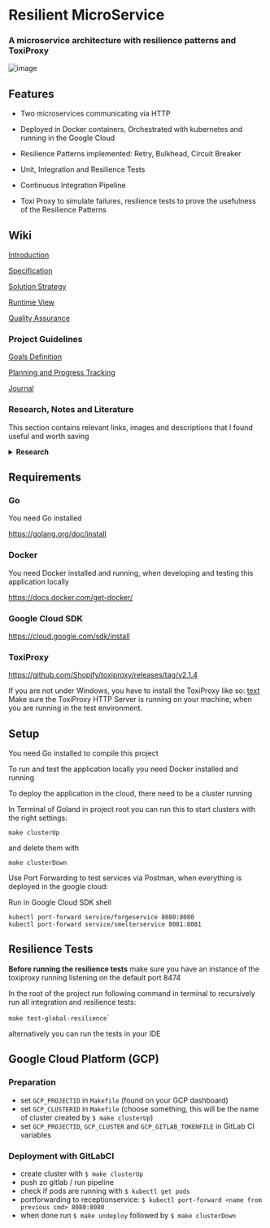 # Resilient MicroService

### A microservice architecture with resilience patterns and ToxiProxy

![image](https://drive.google.com/uc?export=view&id=12RFDgG_Jg21lF3adyCLSATOnGQ9QnDex)

## Features
- Two microservices communicating via HTTP
- Deployed in Docker containers, Orchestrated with kubernetes and running in the Google Cloud

- Resilience Patterns implemented: Retry, Bulkhead, Circuit Breaker
- Unit, Integration and Resilience Tests
- Continuous Integration Pipeline
- Toxi Proxy to simulate failures, resilience tests to prove the usefulness of the Resilience Patterns

## Wiki

[Introduction](https://git.haw-hamburg.de/acm746/resilient-microservice/-/wikis/Main/001-Introduction)

[Specification](https://git.haw-hamburg.de/acm746/resilient-microservice/-/wikis/Main/002-Specification)

[Solution Strategy](https://git.haw-hamburg.de/acm746/resilient-microservice/-/wikis/Main/003-Solution-Strategy)

[Runtime View](https://git.haw-hamburg.de/acm746/resilient-microservice/-/wikis/Main/004-Runtime-View)

[Quality Assurance](https://git.haw-hamburg.de/acm746/resilient-microservice/-/wikis/Main/005-Quality-Assurance)


### Project Guidelines

[Goals Definition](https://git.haw-hamburg.de/acm746/resilient-microservice/-/wikis/Project-Guidelines/Goals-Defintion)

[Planning and Progress Tracking](https://git.haw-hamburg.de/acm746/resilient-microservice/-/wikis/Project-Guidelines/Planning-and-Progress-Tracking)

[Journal](https://git.haw-hamburg.de/acm746/resilient-microservice/-/wikis/Journal)


### Research, Notes and Literature

<p>This section contains relevant links, images and descriptions that I found useful and worth saving</p>

<details>

<summary><strong>Research</strong></summary>

[Notes and Literature](https://git.haw-hamburg.de/acm746/resilient-microservice/-/wikis/Research/00-Notes-and-Literature)

[Resilience](https://git.haw-hamburg.de/acm746/resilient-microservice/-/wikis/Research/01-Resilience)

[Toxi Proxy](https://git.haw-hamburg.de/acm746/resilient-microservice/-/wikis/Research/02-ToxiProxy)

[Circuit Breaker](https://git.haw-hamburg.de/acm746/resilient-microservice/-/wikis/Research/03-Circuit-Breaker)

[Bulkhead](https://git.haw-hamburg.de/acm746/resilient-microservice/-/wikis/Research/04-Bulkhead)
</details>

## Requirements

### Go

You need Go installed

https://golang.org/doc/install

### Docker

You need Docker installed and running, when developing and testing this application locally

https://docs.docker.com/get-docker/

### Google Cloud SDK

https://cloud.google.com/sdk/install

### ToxiProxy

https://github.com/Shopify/toxiproxy/releases/tag/v2.1.4

If you are not under Windows, you have to install the ToxiProxy like so:
[text](https://github.com/Shopify/toxiproxy#1-installing-toxiproxy)
Make sure the ToxiProxy HTTP Server is running on your machine, when you are running in the test environment.

## Setup 
You need Go installed to compile this project

To run and test the application locally you need Docker installed and running

To deploy the application in the cloud, there need to be a cluster running

In Terminal of Goland in project root you can run this to start clusters with the right settings:

`make clusterUp`

and delete them with

`make clusterDown`

Use Port Forwarding to test services via Postman, when everything is deployed in the google cloud:

Run in Google Cloud SDK shell
```
kubectl port-forward service/forgeservice 8080:8080
kubectl port-forward service/smelterservice 8081:8081
```

## Resilience Tests
**Before running the resilience tests** make sure you have an instance of the toxiproxy running listening on the default port 8474

In the root of the project run following command in terminal to recursively run all integration and resilience tests:

`make test-global-resilience`´

alternatively you can run the tests in your IDE


## Google Cloud Platform (GCP)

### Preparation 

- set `GCP_PROJECTID` in `Makefile` (found on your GCP dashboard)
- set `GCP_CLUSTERID` in `Makefile` (choose something, this will be the name of cluster created by `$ make clusterUp`)
- set `GCP_PROJECTID`, `GCP_CLUSTER` and `GCP_GITLAB_TOKENFILE` in GitLab CI variables

### Deployment with GitLabCI

- create cluster with `$ make clusterUp`
- push zo gitlab / run pipeline
- check if pods are running with `$ kubectl get pods`
- portforwarding to receptionservice: `$ kubectl port-forward <name from previous cmd> 8080:8080`
- when done run `$ make undeploy` followed by `$ make clusterDown`